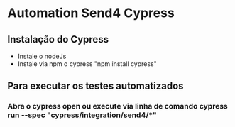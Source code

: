 # Automation Send4 Cypress

## Instalação do Cypress
* Instale o nodeJs
* Instale via npm o cypress "npm install cypress"

## Para executar os testes automatizados
### Abra o cypress open ou execute via linha de comando cypress run --spec "cypress/integration/send4/*"
